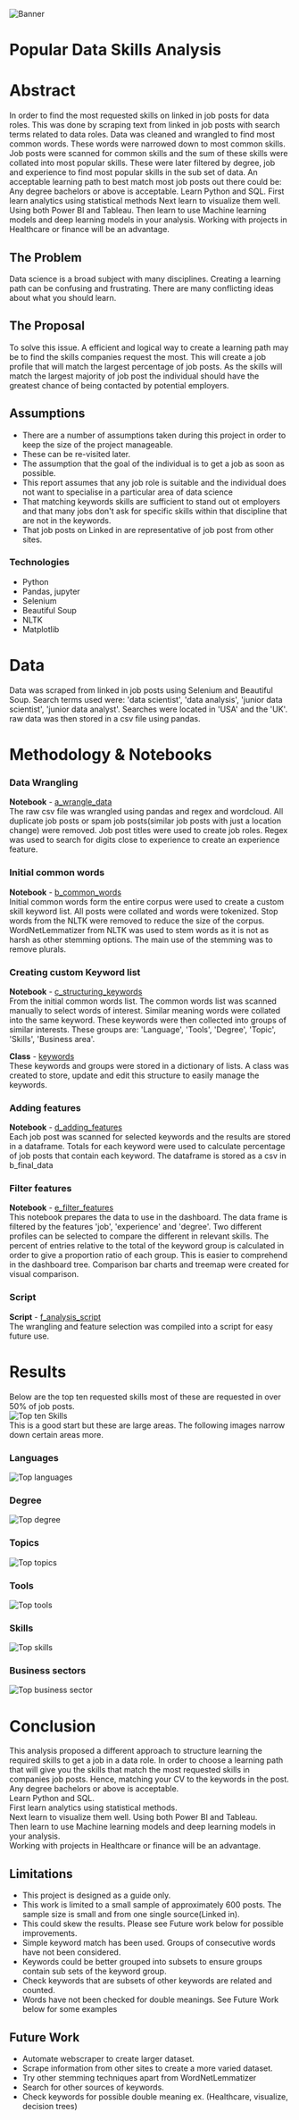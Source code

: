 ![Banner](images/Popular_data_skills_analysis_banner.png)

# Popular Data Skills Analysis

# Abstract
In order to find the most requested skills on linked in job posts for data roles. 
This was done by scraping text from linked in job posts with search terms related to data roles.
Data was cleaned and wrangled to find most common words. These words were narrowed down to most common skills.
Job posts were scanned for common skills and the sum of these skills were collated into most popular skills. 
These were later filtered by degree, job and experience to find most popular skills in the sub set of data.
An acceptable learning path to best match most job posts out there could be: 
Any degree bachelors or above is acceptable.
Learn Python and SQL. 
First learn analytics using statistical methods
Next learn to visualize them well. Using both Power BI and Tableau.
Then learn to use Machine learning models and deep learning models in your analysis. 
Working with projects in Healthcare or finance will be an advantage.


## The Problem 
Data science is a broad subject with many disciplines. Creating a learning path can be confusing and frustrating.
There are many conflicting ideas about what you should learn. 

## The Proposal 
To solve this issue. A efficient and logical way to create a learning path may be to find the skills companies request the most.
This will create a job profile that will match the largest percentage of job posts.  As the skills will match the largest majority 
of job post the individual should have the greatest chance of being contacted by potential employers. 


## Assumptions 
- There are a number of assumptions taken during this project in order to keep the size of the project manageable. 
- These can be re-visited later. 
- The assumption that the goal of the individual is to get a job as soon as possible. 
- This report assumes that any job role is suitable and the individual does not want to specialise in a particular area of data science
- That matching keywords skills are sufficient to stand out ot employers and that many jobs don't ask for specific skills within that discipline 
that are not in the keywords. 
- That job posts on Linked in are representative of job post from other sites.  

### Technologies
* Python
* Pandas, jupyter
* Selenium
* Beautiful Soup
* NLTK
* Matplotlib


# Data
Data was scraped from linked in job posts using Selenium and Beautiful Soup. Search terms used were:
'data scientist', 'data analysis', 'junior data scientist', 'junior data analyst'. Searches were located in 'USA' and the 'UK'. 
raw data was then stored in a csv file using pandas. 

# Methodology & Notebooks

### Data Wrangling 
**Notebook** - [a_wrangle_data](popular_data_skills/exploratory_analysis/a_wrangle_data.ipynb)  
The raw csv file was wrangled using pandas and regex and wordcloud. 
All duplicate job posts or spam job posts(similar job posts with just a location change) were removed.
Job post titles were used to create job roles.
Regex was used to search for digits close to experience to create an experience feature. 

### Initial common words
**Notebook** - [b_common_words](popular_data_skills/exploratory_analysis/b_common_words.ipynb)   
Initial common words form the entire corpus were used to create a custom skill keyword list. 
All posts were collated and words were tokenized.  Stop words from the NLTK were removed to reduce the size of the corpus.
WordNetLemmatizer from NLTK was used to stem words as it is not as harsh as other stemming options. The main use of the stemming was to remove plurals. 

### Creating custom Keyword list
**Notebook** - [c_structuring_keywords](popular_data_skills/exploratory_analysis/c_structuring_keywords.ipynb)  
From the initial common words list. The common words list was scanned manually to select words of interest. 
Similar meaning words were collated into the same keyword. 
These keywords were then collected into groups
of similar interests. These groups are: 'Language', 'Tools', 'Degree', 'Topic', 'Skills', 'Business area'. 

**Class** - [keywords](popular_data_skills/utils/keywords.py)  
These keywords and groups were stored in a dictionary of lists.
A class was created to store, update and edit this structure to easily manage the keywords. 

### Adding features
**Notebook** - [d_adding_features](popular_data_skills/exploratory_analysis/d_adding_features.ipynb)  
Each job post was scanned for selected keywords and the results are stored in a dataframe. Totals for each keyword were used 
to calculate percentage of job posts that contain each keyword. 
The dataframe is stored as a csv in b_final_data

### Filter features 
**Notebook** - [e_filter_features](popular_data_skills/exploratory_analysis/e_filter_features.ipynb)  
This notebook prepares the data to use in the dashboard.
The data frame is filtered by the features 'job', 'experience' and 'degree'. Two different profiles can be selected to compare the different in relevant skills.
The percent of entries relative to the total of the keyword group is calculated in order to give a proportion ratio of each group.  This is easier to comprehend 
in the dashboard tree. 
Comparison bar charts and treemap were created for visual comparison. 

### Script
**Script** - [f_analysis_script](popular_data_skills/exploratory_analysis/f_analysis_script.py)  
The wrangling and feature selection was compiled into a script for easy future use.

# Results
Below are the top ten requested skills most of these are requested in over 50% of job posts.   
![Top ten Skills](popular_data_skills/images/top_ten_skills.png)     
This is a good start but these are large areas. The following images narrow down certain areas more.     
### Languages 
![Top languages](popular_data_skills/images/most_popular_languages.png)  
### Degree
![Top degree](popular_data_skills/images/most_popular_degree.png)  
### Topics
![Top topics](popular_data_skills/images/most_popular_topics.png)  
### Tools
![Top tools](popular_data_skills/images/most_popular_tools.png)   
### Skills
![Top skills](popular_data_skills/images/most_popular_skills.png)   
### Business sectors
![Top business sector](popular_data_skills/images/most_popular_business_area.png)   

# Conclusion 
This analysis proposed a different approach to structure learning the required skills to get a job in a data role.
In order to choose a learning path that will give you the skills that match 
the most requested skills in companies job posts. Hence, matching your CV to the keywords in the post.     
Any degree bachelors or above is acceptable.   
Learn Python and SQL.   
First learn analytics using statistical methods.  
Next learn to visualize them well. Using both Power BI and Tableau.  
Then learn to use Machine learning models and deep learning models in your analysis.   
Working with projects in Healthcare or finance will be an advantage.  

## Limitations 
- This project is designed as a guide only.   
- This work is limited to a small sample of approximately 600 posts. The sample size is small and from one single source(Linked in).   
- This could skew the results. Please see Future work below for possible improvements.   
- Simple keyword match has been used. Groups of consecutive words have not been considered.  
- Keywords could be better grouped into subsets to ensure groups contain sub sets of the keyword group.  
- Check keywords that are subsets of other keywords are related and counted.   
- Words have not been checked for double meanings. See Future Work below for some examples 


## Future Work  
- Automate webscraper to create larger dataset.
- Scrape information from other sites to create a more varied dataset. 
- Try other stemming techniques apart from WordNetLemmatizer
- Search for other sources of keywords. 
- Check keywords for possible double meaning ex. (Healthcare, visualize, decision trees)

